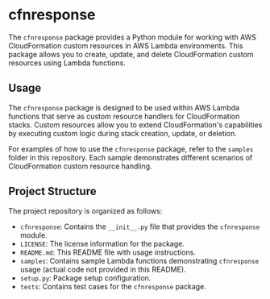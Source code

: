# cfnresponse

The `cfnresponse` package provides a Python module for working with AWS CloudFormation custom resources in AWS Lambda environments. This package allows you to create, update, and delete CloudFormation custom resources using Lambda functions.

## Usage

The `cfnresponse` package is designed to be used within AWS Lambda functions that serve as custom resource handlers for CloudFormation stacks. Custom resources allow you to extend CloudFormation's capabilities by executing custom logic during stack creation, update, or deletion.

For examples of how to use the `cfnresponse` package, refer to the `samples` folder in this repository. Each sample demonstrates different scenarios of CloudFormation custom resource handling.

## Project Structure

The project repository is organized as follows:

- `cfnresponse`: Contains the `__init__.py` file that provides the `cfnresponse` module.
- `LICENSE`: The license information for the package.
- `README.md`: This README file with usage instructions.
- `samples`: Contains sample Lambda functions demonstrating `cfnresponse` usage (actual code not provided in this README).
- `setup.py`: Package setup configuration.
- `tests`: Contains test cases for the `cfnresponse` package.